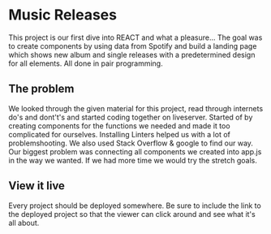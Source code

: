 # Music Releases
This project is our first dive into REACT and what a pleasure...
The goal was to create components by using data from Spotify and build a landing page which shows new album and single releases with a predetermined design for all elements. All done in pair programming. 

## The problem
We looked through the given material for this project, read through internets do's and dont't's and started coding together on liveserver. Started of by creating components for the functions we needed and made it too complicated for ourselves.
Installing Linters helped us with a lot of problemshooting. We also used Stack Overflow & google to find our way. Our biggest problem was connecting all components we created into app.js in the way we wanted.
If we had more time we would try the stretch goals. 

## View it live

Every project should be deployed somewhere. Be sure to include the link to the deployed project so that the viewer can click around and see what it's all about.
